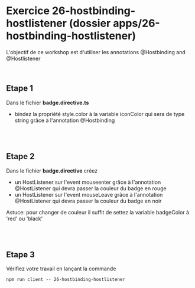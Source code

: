 # Exercice 26-hostbinding-hostlistener (dossier apps/26-hostbinding-hostlistener)

L'objectif de ce workshop est d'utiliser les annotations @Hostbinding and @Hostlistener

<br>

## Etape 1

Dans le fichier **badge.directive.ts**

- bindez la propriété style.color à la variable iconColor qui sera de type string grâce à l'annotation @Hostbinding

<br><br>

## Etape 2

Dans le fichier **badge.directive** créez

- un HostListener sur l'event mouseenter grâce à l'annotation @HostListener qui devra passer la couleur du badge en rouge
- un HostListener sur l'event mouseLeave grâce à l'annotation @HostListener qui devra passer la couleur du badge en noir

Astuce: pour changer de couleur il suffit de settez la variable badgeColor à 'red' ou 'black'

<br><br>

## Etape 3

Vérifiez votre travail en lançant la commande

```shell
npm run client -- 26-hostbinding-hostlistener
```
